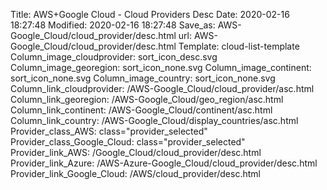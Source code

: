 Title: AWS+Google Cloud - Cloud Providers Desc
Date: 2020-02-16 18:27:48
Modified: 2020-02-16 18:27:48
Save_as: AWS-Google_Cloud/cloud_provider/desc.html
url: AWS-Google_Cloud/cloud_provider/desc.html
Template: cloud-list-template
Column_image_cloudprovider: sort_icon_desc.svg
Column_image_georegion: sort_icon_none.svg
Column_image_continent: sort_icon_none.svg
Column_image_country: sort_icon_none.svg
Column_link_cloudprovider: /AWS-Google_Cloud/cloud_provider/asc.html
Column_link_georegion: /AWS-Google_Cloud/geo_region/asc.html
Column_link_continent: /AWS-Google_Cloud/continent/asc.html
Column_link_country: /AWS-Google_Cloud/display_countries/asc.html
Provider_class_AWS: class="provider_selected"
Provider_class_Google_Cloud: class="provider_selected"
Provider_link_AWS: /Google_Cloud/cloud_provider/desc.html
Provider_link_Azure: /AWS-Azure-Google_Cloud/cloud_provider/desc.html
Provider_link_Google_Cloud: /AWS/cloud_provider/desc.html